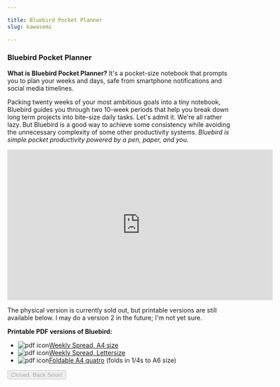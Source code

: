 ```yaml
---

title: Bluebird Pocket Planner
slug: kawasemi

---
```



### Bluebird Pocket Planner


**What is Bluebird Pocket Planner?** It's a pocket-size notebook that prompts you to plan your weeks and days, safe from smartphone notifications and social media timelines. 

Packing twenty weeks of your most ambitious goals into a tiny notebook, Bluebird guides you through two 10-week periods that help you break down long term projects into bite-size daily tasks. Let's admit it. We're all rather lazy. But Bluebird is a good way to achieve some consistency while avoiding the unnecessary complexity of some other productivity systems. *Bluebird is simple pocket productivity powered by a pen, paper, and you.*

<div class="flex-video widescreen vimeo">
<iframe src="https://player.vimeo.com/video/252014662" width="600" height="340" frameborder="0" webkitallowfullscreen mozallowfullscreen allowfullscreen></iframe>
</div>

The physical version is currently sold out, but printable versions are still available below. I may do a version 2 in the future; I'm not yet sure.

**Printable PDF versions of Bluebird:**

<ul>
  <li><img src="..static/images/pdf-blue.png" alt="pdf icon"><a href="assets/bluebird_a4.pdf">Weekly Spread, A4 size</a></li>  
  <li><img src="..static/images/pdf-blue.png" alt="pdf icon"><a href="assets/bluebird_lettersize.pdf">Weekly Spread, Lettersize</a></li> 
  <li><img src="..static/images/pdf-blue.png" alt="pdf icon"><a href="assets/a4-print-on-2pg-double-sided.pdf">Foldable A4 quatro</a> (folds in 1/4s to A6 size)</li>   
</ul>





<button type="button" class="btn btn-secondary btn-lg" disabled>Closed, Back Soon!</button>


<!--
<div class="powr-stripe-button" id="33937b64_1577068584"></div><script src="https://www.powr.io/powr.js?platform=embed"></script> -->